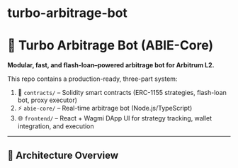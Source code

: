 # turbo-arbitrage-bot

# 🚀 Turbo Arbitrage Bot (ABIE-Core)

**Modular, fast, and flash-loan–powered arbitrage bot for Arbitrum L2.**

This repo contains a production-ready, three-part system:

1. 🧠 `contracts/` – Solidity smart contracts (ERC-1155 strategies, flash-loan bot, proxy executor)
2. ⚡ `abie-core/` – Real-time arbitrage bot (Node.js/TypeScript)
3. 🌐 `frontend/` – React + Wagmi DApp UI for strategy tracking, wallet integration, and execution

---

## 🔁 Architecture Overview
